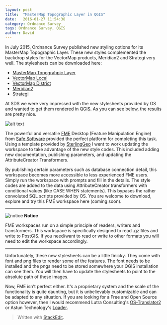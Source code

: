 ```yaml
---
layout: post
title:  "MasterMap Topographic Layer in QGIS"
date:   2016-01-27 11:54:38
category: Ordnance Survey
tags: Ordnance Survey, QGIS
author: David
---
```


In July 2015, Ordnance Survey published new styling options for its MasterMap Topographic Layer. These new styles complemented the backdrop styles for the VectorMap products, Meridian2 and Strategi very well. The stylesheets can be downloaded here:

* [MasterMap Topograhpic Layer][OsmmTopo]
* [VectorMap Local][vml]
* [VectorMap District][vmd]
* [Meridian2]
* [Strategi]

At SDS we were very impressed with the new stylesheets provided by OS and wanted to get them rendered in QGIS. As you can see below, the results are pretty nice.

![alt text](https://s3-eu-west-1.amazonaws.com/shbcdatastore/MasterMapTopoStyleExample.png)

The powerful and versatile [FME] Desktop (Feature Manipulation Engine) from [Safe Software] provided the perfect platform for completing this task. Using a template provided by [SterlingGeo] I went to work updating the workspace to take advantage of the new style codes.  This included adding new documentation, publishing parameters, and updating the AttributeCreator Transformers.

By publishing certain parameters such as database connection detail,  this workspace becomes more accessible to less experienced FME users. Simply run the workspace with prompts and fill in the details. The style codes are added to the data using AttributeCreator transformers with conditional values (like CASE WHEN statements). This bypases the rather convoluted SQL scripts provided by OS. You are welcome to download, explore and try this FME workspace here (coming soon). 

----------------------- ------------------------------------
![notice](https://s3-eu-west-1.amazonaws.com/shbcdatastore/Imbox_notice.png) **Notice**

FME workspaces run on a simple principle of readers, writers and transformers. This workspace is specifically designed to read .gz files and write to PostGIS. If you need/want to read or write to other formats you will need to edit the workspace accordingly. 

----------------------------------------------------------------

Unfortunately, these new stylesheets can be a little finicky. They come with font and png files to render some of the features. The font needs to be installed and the pngs need to be stored somewhere your QGIS installation can see them. You will then have to update the stylesheets to point to the absolute path of these images.

Now, FME isn't perfect either. It's a proprietary system and the scale of the functionality is quite daunting, but it is unbelievably customizable and can be adapted to any situation. If you are looking for a Free and Open Source option however, then I would recommend Lutra Consulting's [OS-Translator2] or Astun Technology's [Loader]. 

> Written with [StackEdit](https://stackedit.io/).

[OS-Translator2]: http://www.lutraconsulting.co.uk/products/ostranslator-ii/
[Loader]: https://github.com/AstunTechnology/Loader

[OsmmTopo]: https://github.com/OrdnanceSurvey/OSMM-Topography-Layer-stylesheets
[vml]: https://github.com/OrdnanceSurvey/OS-VectorMap-Local-stylesheets
[vmd]: https://github.com/OrdnanceSurvey/OS-VectorMap-District-stylesheets
[Meridian2]: https://github.com/OrdnanceSurvey/Meridian2-stylesheets
[Strategi]: https://github.com/OrdnanceSurvey/Strategi-stylesheets

[SterlingGeo]: http://www.sterlinggeo.com/fme-desktop.html
[Safe Software]: http://www.safe.com/
[FME]: http://www.safe.com/fme/fme-desktop/index_a.php?utm_expid=104599522-5.6ohgqbwfQxqX1uiFeVryMw.1&utm_referrer=http%3A%2F%2Fwww.safe.com%2Fhow-it-works%2F
[notice]: https://s3-eu-west-1.amazonaws.com/shbcdatastore/Imbox_notice.png
